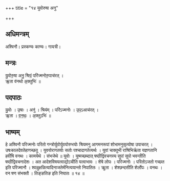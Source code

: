 +++
title = "१४ युवोरुषा अनु"

+++
## अधिमन्त्रम्
अश्विनौ। प्रस्कण्वः काण्वः। गायत्री।

## मन्त्रः
यु॒वोरु॒षा अनु॒ श्रियं॒ परि॑ज्मनोरु॒पाच॑रत् ।  
ऋ॒ता व॑नथो अ॒क्तुभिः॑ ॥

## पदपाठः
यु॒वोः । उ॒षाः । अनु॑ । श्रिय॑म् । परि॑ऽज्मनोः । उ॒प॒ऽआच॑रत् ।  
ऋ॒ता । व॒न॒थः॒ । अ॒क्तुऽभिः॑ ॥

## भाष्यम्
हे अश्विनौ परिज्मनोः परितो गन्त्रोर्युवोर्युवयोरुभयोः श्रियमनु आगमनरूपां शोभामनुसृत्योषा उपाचरत् । उषःकालदेवतेहागच्छतु । युवयोरागतयोः सतोः पश्चादागतेत्यर्थः । युवां चाक्तुभी राश्रिभिर्ऋता यज्ञगतानि हवींषि वनथः । कामयेथे । संभजेथे ॥ युवोः । युष्मच्छब्दात् षष्ठीद्विवचनस्य सुपां सुपो भवन्तीति षष्ठीद्विवचनादेशः । अत आदेशविषयत्वाद्योऽचीति यत्वाभावः । शेषे लोपः । परिज्मनोः । परितोऽजतो गच्छत इति परिज्मानौ । श्वन्नुक्षन्नित्यादिनाजतेर्मनित्ययान्तो निपातितः । ऋुता । शेश्छन्दसीति शेर्लोपः । वनथः । वन षण संभक्तौ । तिङ्ङतिङ इति निघातः ॥ १४ ॥